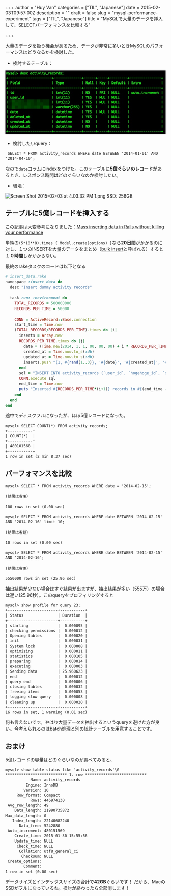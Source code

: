 +++
author = "Huy Van"
categories = ["TIL", "Japanese"]
date = 2015-02-03T09:57:00Z
description = ""
draft = false
slug = "mysql-performance-experiment"
tags = ["TIL", "Japanese"]
title = "MySQLで大量のデータを挿入して、SELECTパーフォマンスを比較する"

+++


大量のデータを扱う機会があるため、データが非常に多いときMySQLのパフォーマンスはどうなるかを検討した。

* 検討するテーブル：

![Screen Shot 2015-02-03 at 3.04.37 PM.png](/content/images/2017/04/a4cf4ef4-6350-c66c-c247-abe26598e483.jpg)
 

* 検討したいquery：

```mysql
 SELECT * FROM activity_records WHERE date BETWEEN '2014-01-01' AND '2014-04-10';
```

なので`date`コラムにindexをつけた。このテーブルに**5億ぐらいのレコード**があるとき、レスポンス時間はどのぐらいなのか検討したい。

* 環境：

![Screen Shot 2015-02-03 at 4.03.32 PM 1.png](https://qiita-image-store.s3.amazonaws.com/1758/60017/d9aabe68-44a1-62e6-ab5c-7c54b17c54ae.png)
SSD: 256GB


## テーブルに5億レコードを挿入する

この記事は大変参考になりました：[Mass inserting data in Rails without killing your performance](https://www.coffeepowered.net/2009/01/23/mass-inserting-data-in-rails-without-killing-your-performance/)

単純の`(5*10**8).times { Model.create(options) }`なら**20日間**がかかるのに対し、１つのINSERTを大量のデータをまとめ（[bulk insert](http://dev.mysql.com/doc/refman/5.6/en/optimizing-innodb-bulk-data-loading.html)と呼ばれる）すると**１０時間**しかかからない。

最終のrakeタスクのコードは以下となる

```ruby
# insert_data.rake
namespace :insert_data do
  desc "Insert dummy activity records"

  task run: :environment do
    TOTAL_RECORDS = 500000000
    RECORDS_PER_TIME = 50000

    CONN = ActiveRecord::Base.connection
    start_time = Time.now
    (TOTAL_RECORDS/RECORDS_PER_TIME).times do |i|
      inserts = Array.new
      RECORDS_PER_TIME.times do |j|
        date = (Time.new(2014, 1, 1, 00, 00, 00) + i * RECORDS_PER_TIME * 0.01 + j * 0.01).to_s(:db)
        created_at = Time.now.to_s(:db)
        updated_at = Time.now.to_s(:db)
        inserts.push "(1, #{rand(1..3)}, '#{date}', '#{created_at}', '#{updated_at}')"  
      end
      sql = "INSERT INTO activity_records (`user_id`, `hogehoge_id`, `date`,`created_at`,`updated_at`) VALUES #{inserts.join(", ")}"  
      CONN.execute sql
      end_time = Time.now
      puts "Inserted #{RECORDS_PER_TIME*(i+1)} records in #{(end_time - start_time)} seconds"
    end
  end
end
```

途中でディスクフルになったが、ほぼ5億レコードになった。

```mysql
mysql> SELECT COUNT(*) FROM activity_records;
+-----------+
| COUNT(*)  |
+-----------+
| 480101568 |
+-----------+
1 row in set (2 min 8.37 sec)
```


## パーフォマンスを比較

```mysql
mysql> SELECT * FROM activity_records WHERE date = '2014-02-15';

(結果は省略）

100 rows in set (0.00 sec)

mysql> SELECT * FROM activity_records WHERE date BETWEEN '2014-02-15' AND '2014-02-16' limit 10;

(結果は省略）

10 rows in set (0.00 sec)

mysql> SELECT * FROM activity_records WHERE date BETWEEN '2014-02-15' AND '2014-02-16';

(結果は省略）

5550000 rows in set (25.96 sec)

```

抽出結果が少ない場合はすぐ結果が出ますが、抽出結果が多い（555万）の場合は遅い(25.96秒）。このqueryをプロフィリングすると

```mysql
mysql> show profile for query 23;
+----------------------+-----------+
| Status               | Duration  |
+----------------------+-----------+
| starting             |  0.000095 |
| checking permissions |  0.000012 |
| Opening tables       |  0.000020 |
| init                 |  0.000031 |
| System lock          |  0.000008 |
| optimizing           |  0.000011 |
| statistics           |  0.000105 |
| preparing            |  0.000014 |
| executing            |  0.000003 |
| Sending data         | 25.960623 |
| end                  |  0.000012 |
| query end            |  0.000006 |
| closing tables       |  0.000032 |
| freeing items        |  0.000053 |
| logging slow query   |  0.000008 |
| cleaning up          |  0.000020 |
+----------------------+-----------+
16 rows in set, 1 warning (0.01 sec)
```

何も言えないです。やはり大量データを抽出するというqueryを避けた方が良い。今考えられるのはbatch処理と別の統計テーブルを用意することです。

## おまけ

5億レコードの容量はどのぐらいなのか調べてみると、

```mysql
mysql> show table status like 'activity_records'\G
*************************** 1. row ***************************
           Name: activity_records
         Engine: InnoDB
        Version: 10
     Row_format: Compact
           Rows: 446974130
 Avg_row_length: 49
    Data_length: 21990735872
Max_data_length: 0
   Index_length: 22140682240
      Data_free: 5242880
 Auto_increment: 480151569
    Create_time: 2015-01-30 15:55:56
    Update_time: NULL
     Check_time: NULL
      Collation: utf8_general_ci
       Checksum: NULL
 Create_options:
        Comment:
1 row in set (0.00 sec)
```

データサイズとインデックスサイズの合計で**42GB**ぐらいです！
だから、MacのSSDがフルになっているね。検討が終わったら全部消します！

